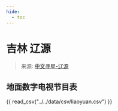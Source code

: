 ```yaml
---
hide:
  - toc
---
```


# 吉林 辽源

> 来源: [中文寻星-辽源](http://dtmb.saoing.com/liaoyuan.htm)

## 地面数字电视节目表

{{ read_csv("../../data/csv/liaoyuan.csv") }}
